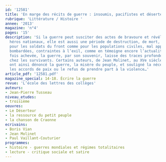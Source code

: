 ```yaml
---
id: '12581'
title: 'En marge des récits de guerre : insoumis, pacifistes et déserteurs'
rubrique: 'Littérature / Histoire '
annee: '2013'
magazine: 'n°4'
pages: '15'
description: 'Si la guerre peut susciter des actes de bravoure et révéler quelques
  héros nationaux, elle est aussi une période de destruction, de mort, de désolation,
  pour les soldats du front comme pour les populations civiles, mal approvisionnées,
  bombardées, contraintes à l’exil, comme en témoigne encore l’actualité. Même une
  fois achevée, la guerre, par son souvenir, laisse des traces profondes, inguérissables,
  chez les survivants. Certains auteurs, de Jean Molinet, au XVe siècle, à Boris Vian,
  ont ainsi dénoncé la guerre, la misère du peuple, et souligné la nécessité de privilégier
  les accords de paix ou le refus de prendre part à la violence…'
article_pdf: '12581.pdf'
magazine_special: 14-18. Écrire la guerre
revue: 'L’école des lettres des collèges'
auteurs:
- Jean-Pierre Tusseau
niveau_etudes:
- troisième
oeuvres:
- Le Déserteur
- la ressource du petit peuple
- la chanson de Craonne
ecrivains:
- Boris Vian
- Jean Molinet
- Paul Vaillant-Couturier
programmes:
- histoire - guerres mondiales et régimes totalitaires
- lecture - critique sociale et satire
---
```

